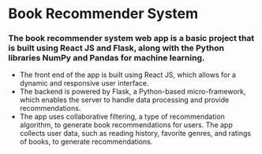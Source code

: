 # Book Recommender System

### The book recommender system web app is a basic project that is built using React JS and Flask, along with the Python libraries NumPy and Pandas for machine learning. 
- The front end of the app is built using React JS, which allows for a dynamic and responsive user interface. 
- The backend is powered by Flask, a Python-based micro-framework, which enables the server to handle data processing and provide recommendations. 
- The app uses collaborative filtering, a type of recommendation algorithm, to generate book recommendations for users. The app collects user data, such as reading history, favorite genres, and ratings of books, to generate recommendations.